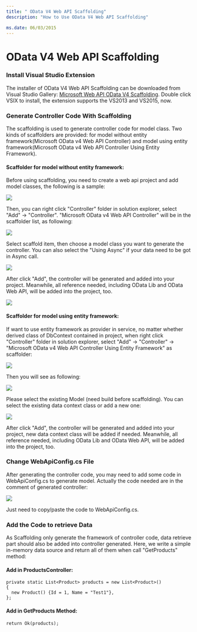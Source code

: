 ```yaml
---
title: " OData V4 Web API Scaffolding"
description: "How to Use OData V4 Web API Scaffolding"

ms.date: 06/03/2015
---
```

# OData V4 Web API Scaffolding

### Install Visual Studio Extension
The installer of OData V4 Web API Scaffolding can be downloaded from Visual Studio Gallery: [Microsoft Web API OData V4 Scaffolding](https://visualstudiogallery.msdn.microsoft.com/db6b8857-06cc-4f40-95dd-a379f0494f45). Double click VSIX to install, the extension supports the VS2013 and VS2015, now.

### Generate Controller Code With Scaffolding
The scaffolding is used to generate controller code for model class. Two kinds of scaffolders are provided: for model without entity framework(Microsoft OData v4 Web API Controller) and model using entity framework(Microsoft OData v4 Web API Controller Using Entity Framework). 

#### Scaffolder for model without entity framework:
Before using scaffolding, you need to create a web api project and add model classes, the following is a sample:

![](/odata/assets/11-01-ProjAndClass.PNG)

Then, you can right click "Controller" folder in solution explorer, select "Add" -> "Controller". "Microsoft OData v4 Web API Controller" will be in the scaffolder list, as following:

![](/odata/assets/11-01-SelectController.PNG)

Select scaffold item, then choose a model class you want to generate the controller. You can also select the "Using Async" if your data need to be got in Async call.

![](/odata/assets/11-01-SelectModelClass.PNG)

After click "Add", the controller will be generated and added into your project. Meanwhile, all reference needed, including OData Lib and OData Web API, will be added into the project, too.

![](/odata/assets/11-01-Complete.PNG)

#### Scaffolder for model using entity framework:
If want to use entity framework as provider in service, no matter whether derived class of DbContext contained in project, when right click "Controller" folder in solution explorer, select "Add" -> "Controller" -> "Microsoft OData v4 Web API Controller Using Entity Framework" as scaffolder:

![](/odata/assets/11-01-SelectScaffolderWithContext.PNG)

Then you will see as following:

![](/odata/assets/11-01-SelectModelWithoutContext.PNG)

Please select the existing Model (need build before scaffolding). You can select the existing data context class or add a new one:

![](/odata/assets/11-01-AddNewDataContext.PNG)

After click "Add", the controller will be generated and added into your project, new data context class will be added if needed. Meanwhile, all reference needed, including OData Lib and OData Web API, will be added into the project, too.

### Change WebApiConfig.cs File
After generating the controller code, you may need to add some code in WebApiConfig.cs to generate model. Actually the code needed are in the comment of generated controller:

![](/odata/assets/11-01-ChangeWebApiConfig.PNG)

Just need to copy/paste the code to WebApiConfig.cs.

### Add the Code to retrieve Data
As Scaffolding only generate the framework of controller code, data retrieve part should also be added into controller generated. Here, we write a simple in-memory data source and return all of them when call "GetProducts" method:

#### Add in ProductsController:
```
private static List<Product> products = new List<Product>()
{
  new Product() {Id = 1, Name = "Test1"},
};
```

#### Add in GetProducts Method:
```
return Ok(products);
```
